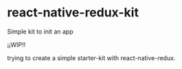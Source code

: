 # react-native-redux-kit
Simple kit to init an app

¡¡WIP!!

trying to create a simple starter-kit with react-native-redux.
